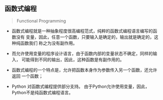 
## 函数式编程

> Functional Programming

* 函数式编程就是一种抽象程度很高编程范式，纯粹的函数式编程语言编写的函数没有
变量，因此，任意一个函数，只要输入是确定的，输出就是确定的，这种纯函数我们
称之为没有副作用。


* 而允许使用变量的程序设计语言，由于函数内部的变量状态不确定，同样的输入，
可能得到不同的输出，因此，这种函数是有副作用的。


* 函数式编程的一个特点是，允许把函数本身作为参数传入另一个函数，还允许返回
一个函数；


* Python 对函数式编程提供部分支持。
由于Python允许使用变量，因此，Python不是纯函数式编程语言。


